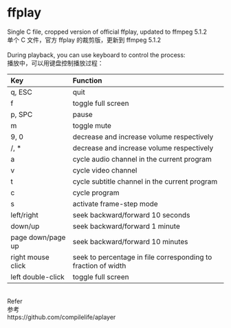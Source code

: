 # ffplay

Single C file, cropped version of official ffplay, updated to ffmpeg 5.1.2<br>
单个 C 文件，官方 ffplay 的裁剪版，更新到 ffmpeg 5.1.2<br>
<br>
During playback, you can use keyboard to control the process:<br>
播放中，可以用键盘控制播放过程：<br>

| Key | Function |
| :--- | :--- |
| q, ESC | quit |
| f | toggle full screen |
| p, SPC | pause |
| m | toggle mute |
| 9, 0 | decrease and increase volume respectively |
| /, * | decrease and increase volume respectively |
| a | cycle audio channel in the current program |
| v | cycle video channel |
| t | cycle subtitle channel in the current program |
| c | cycle program |
| s | activate frame-step mode |
| left/right | seek backward/forward 10 seconds |
| down/up | seek backward/forward 1 minute |
| page down/page up | seek backward/forward 10 minutes |
| right mouse click | seek to percentage in file corresponding to fraction of width |
| left double-click | toggle full screen |

<br>
Refer<br>
参考<br>
https://github.com/compilelife/aplayer<br>
